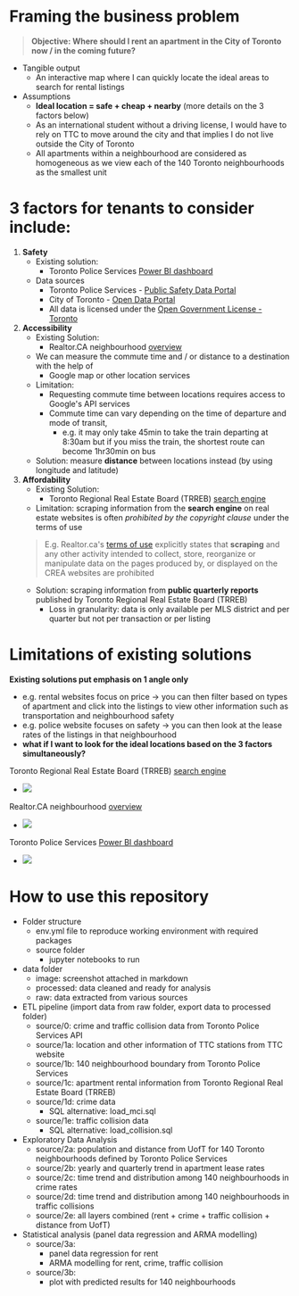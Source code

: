 # Framing the business problem
> **Objective: Where should I rent an apartment in the City of Toronto now / in the coming future?**
- Tangible output
  - An interactive map where I can quickly locate the ideal areas to search for rental listings
- Assumptions
  - **Ideal location = safe + cheap + nearby** (more details on the 3 factors below)
  - As an international student without a driving license, I would have to rely on TTC to move around the city and that implies I do not live outside the City of Toronto
  - All apartments within a neighbourhood are considered as homogeneous as we view each of the 140 Toronto neighbourhoods as the smallest unit

# 3 factors for tenants to consider include:
1. **Safety**
    - Existing solution:
        - Toronto Police Services [Power BI dashboard](https://app.powerbi.com/view?r=eyJrIjoiNTAwOTNkMTYtOWQwNS00Y2M3LWJkODAtNDU1NjNkZTg1YWVkIiwidCI6Ijg1MjljMjI1LWFjNDMtNDc0Yy04ZmI0LTBmNDA5NWFlOGQ1ZCIsImMiOjN9)
    - Data sources
        - Toronto Police Services - [Public Safety Data Portal](https://data.torontopolice.on.ca/)
        - City of Toronto - [Open Data Portal](https://open.toronto.ca/)
        - All data is licensed under the [Open Government License - Toronto](https://open.toronto.ca/open-data-license/)
2. **Accessibility**
    - Existing Solution:
        - Realtor.CA neighbourhood [overview](https://www.realtor.ca/)
    - We can measure the commute time and / or distance to a destination with the help of 
        - Google map or other location services
    - Limitation: 
        - Requesting commute time between locations requires access to Google's API services
        - Commute time can vary depending on the time of departure and mode of transit,
            - e.g. it may only take 45min to take the train departing at 8:30am but if you miss the train, the shortest route can become 1hr30min on bus
    - Solution: measure **distance** between locations instead (by using longitude and latitude)
3. **Affordability**
    - Existing Solution:
        - Toronto Regional Real Estate Board (TRREB) [search engine](https://onlistings.trreb.ca/searchlistings#search/d17c8105b8d19ca9a20f2d67/filters)
    - Limitation: scraping information from the **search engine** on real estate websites is often *prohibited by the copyright clause* under the terms of use
    > E.g. Realtor.ca's [terms of use](https://www.realtor.ca/terms-of-use) explicitly states that **scraping** and any other activity intended to collect, store, reorganize or manipulate data on the pages produced by, or displayed on the CREA websites are prohibited
    - Solution: scraping information from **public quarterly reports** published by Toronto Regional Real Estate Board (TRREB)
        - Loss in granularity: data is only available per MLS district and per quarter but not per transaction or per listing

# Limitations of existing solutions
**Existing solutions put emphasis on 1 angle only**
- e.g. rental websites focus on price -> you can then filter based on types of apartment and click into the listings to view other information such as transportation and neighbourhood safety
- e.g. police website focuses on safety -> you can then look at the lease rates of the listings in that neighbourhood
- **what if I want to look for the ideal locations based on the 3 factors simultaneously?**

Toronto Regional Real Estate Board (TRREB) [search engine](https://onlistings.trreb.ca/searchlistings#search/d17c8105b8d19ca9a20f2d67/filters)
- <img src='../master/data/image/2022-04-02-17-52-51.png'>
Realtor.CA neighbourhood [overview](https://www.realtor.ca/)
- <img src='../master/data/image/2022-04-02-17-54-06.png'>
Toronto Police Services [Power BI dashboard](https://app.powerbi.com/view?r=eyJrIjoiNTAwOTNkMTYtOWQwNS00Y2M3LWJkODAtNDU1NjNkZTg1YWVkIiwidCI6Ijg1MjljMjI1LWFjNDMtNDc0Yy04ZmI0LTBmNDA5NWFlOGQ1ZCIsImMiOjN9)
- <img src='../master/data/image/2022-04-02-17-54-34.png'>

# How to use this repository
- Folder structure
  - env.yml file to reproduce working environment with required packages
  - source folder
    - jupyter notebooks to run 
- data folder
  - image: screenshot attached in markdown
  - processed: data cleaned and ready for analysis
  - raw: data extracted from various sources
- ETL pipeline (import data from raw folder, export data to processed folder)
  - source/0: crime and traffic collision data from Toronto Police Services API
  - source/1a: location and other information of TTC stations from TTC website
  - source/1b: 140 neighbourhood boundary from Toronto Police Services
  - source/1c: apartment rental information from Toronto Regional Real Estate Board (TRREB)
  - source/1d: crime data 
    - SQL alternative: load_mci.sql
  - source/1e: traffic collision data
    - SQL alternative: load_collision.sql
- Exploratory Data Analysis
  - source/2a: population and distance from UofT for 140 Toronto neighbourhoods defined by Toronto Police Services
  - source/2b: yearly and quarterly trend in apartment lease rates
  - source/2c: time trend and distribution among 140 neighbourhoods in crime rates 
  - source/2d: time trend and distribution among 140 neighbourhoods in traffic collisions
  - source/2e: all layers combined (rent + crime + traffic collision + distance from UofT)
- Statistical analysis (panel data regression and ARMA modelling)
  - source/3a: 
    - panel data regression for rent
    - ARMA modelling for rent, crime, traffic collision
  - source/3b:
    - plot with predicted results for 140 neighbourhoods